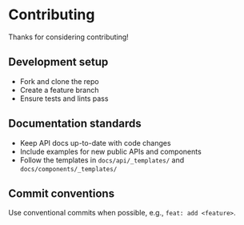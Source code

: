 # Contributing

Thanks for considering contributing!

## Development setup
- Fork and clone the repo
- Create a feature branch
- Ensure tests and lints pass

## Documentation standards
- Keep API docs up-to-date with code changes
- Include examples for new public APIs and components
- Follow the templates in `docs/api/_templates/` and `docs/components/_templates/`

## Commit conventions
Use conventional commits when possible, e.g., `feat: add <feature>`.